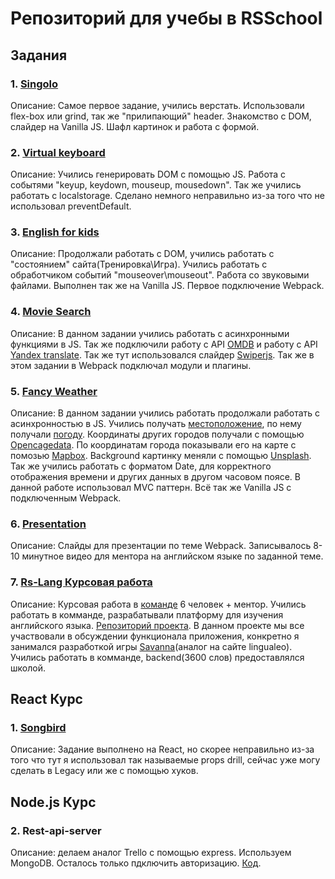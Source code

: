 # Репозиторий для учебы в RSSchool
## Задания
 
### 1. [Singolo](https://multeng.github.io/singolo/)
Описание: Самое первое задание, учились верстать. Использовали flex-box или grind, так же "прилипающий" header. Знакомство с DOM, слайдер на Vanilla JS. Шафл картинок и работа с формой.

### 2. [Virtual keyboard](https://multeng.github.io/virtual-keyboard/)
Описание: Учились генерировать DOM с помощью JS. Работа с событями "keyup, keydown, mouseup, mousedown". Так же учились работать с localstorage. Сделано немного неправильно из-за того что не использовал preventDefault.

### 3. [English for kids](https://multeng-english-for-kids.netlify.app/)
Описание: Продолжали работать с DOM, учились работать с "состоянием" сайта(Тренировка\Игра). Учились работать с обработчиком событий "mouseover\mouseout". Работа со звуковыми файлами. Выполнен так же на Vanilla JS. Первое подключение Webpack.

### 4. [Movie Search](https://multeng-movie-search.netlify.app/)
Описание: В данном задании учились работать с асинхронными функциями в JS. Так же подключили работу с API [OMDB](http://www.omdbapi.com/apikey.aspx) и работу с API [Yandex translate](https://yandex.ru/dev/translate/). Так же тут использовался слайдер [Swiperjs](https://swiperjs.com/api/). Так же в этом задании в Webpack подключал модули и плагины.

### 5. [Fancy Weather](https://multeng-fancy-weather.netlify.app/)
Описание: В данном задании учились работать продолжали работать с асинхронностью в JS. Учились получать [местоположение](https://ipinfo.io), по нему получали [погоду](https://www.weatherbit.io). Координаты других городов получали с помощью [Opencagedata](https://api.opencagedata.com/). По координатам города показывали его на карте с помозью [Mapbox](https://www.mapbox.com). Background картинку меняли с помощью [Unsplash](https://api.unsplash.com/). Так же учились работать с форматом Date, для корректного отображения времени и других данных в другом часовом поясе. В данной работе использовал MVC паттерн. Всё так же Vanilla JS с подключенным Webpack.

### 6. [Presentation](https://multeng-presentation.netlify.app/)
Описание: Слайды для презентации по теме Webpack. Записывалось 8-10 минутное видео для ментора на английском языке по заданной теме.

### 7. [Rs-Lang Курсовая работа](https://rslang-team22-ilokalin.netlify.app/)
Описание: Курсовая работа в [команде](https://rslang-team22-ilokalin.netlify.app/about/) 6 человек + ментор. Учились работать в комманде, разрабатывали платформу для изучения английского языка. [Репозиторий проекта](https://github.com/ILokalin/rslang). В данном проекте мы все участвовали в обсуждении функционала приложения, конкретно я занимался разработкой игры [Savanna](https://rslang-team22-ilokalin.netlify.app/savanna/)(аналог на сайте lingualeo). Учились работать в комманде, backend(3600 слов) предоставлялся школой.

## React Курс

### 1. [Songbird](https://app.netlify.com/sites/multeng-songbird/overview)
Описание: Задание выполнено на React, но скорее неправильно из-за того что тут я использовал так называемые props drill, сейчас уже могу сделать в Legacy или же с помощью хуков.


## Node.js Курс

### 2. Rest-api-server
Описание: делаем аналог Trello с помощью express. Используем MongoDB. Осталось только пдключить авторизацию. [Код](https://github.com/multeng/nodejs2020-task2).


